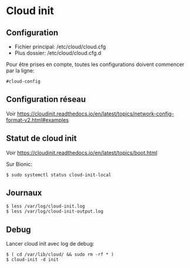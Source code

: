# Cloud init

## Configuration

- Fichier principal: /etc/cloud/cloud.cfg
- Plus dossier: /etc/cloud/cloud.cfg.d

Pour être prises en compte, toutes les configurations doivent commencer par la ligne:

    #cloud-config
    

## Configuration réseau

Voir https://cloudinit.readthedocs.io/en/latest/topics/network-config-format-v2.html#examples


## Statut de cloud init

Voir https://cloudinit.readthedocs.io/en/latest/topics/boot.html

Sur Bionic:
    
    $ sudo systemctl status cloud-init-local


## Journaux

    $ less /var/log/cloud-init.log
    $ less /var/log/cloud-init-output.log
    

## Debug

Lancer cloud init avec log de debug:

    $ ( cd /var/lib/cloud/ && sudo rm -rf * )
    $ cloud-init -d init
    
    